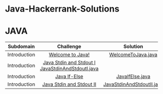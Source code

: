 # Java-Hackerrank-Solutions

# JAVA

|          Subdomain          |                                                         Challenge                                                       		 		|                                                                                                Solution                                                                                                                               				 		|				 	  
|:---------------------------:|:---------------------------------------------------------------------------------------------------------------------------------------:|:-------------------------------------------------------------------------------------------------------------------------------------------------------------------------------------------------------------------------------------------------------------:|
|        Introduction   	  | [Welcome to Java!](https://www.hackerrank.com/challenges/welcome-to-java)                                               		 		| [WelcomeToJava.java](https://github.com/HastiSutaria/Java-Hackerrank-Solutions/blob/main/Welcome-to-java.java)                     				 		|															   
|        Introduction         | [Java Stdin and Stdout I](https://www.hackerrank.com/challenges/java-stdin-and-stdout-1)                                		 		 [JavaStdinAndStdoutI.java]()           			 		| 														       |
|        Introduction         | [Java If-Else](https://www.hackerrank.com/challenges/java-if-else)                                                      		 		| [JavaIfElse.java]()				         				 		    | 														       
|        Introduction         | [Java Stdin and Stdout II](https://www.hackerrank.com/challenges/java-stdin-stdout)                                     		 		| [JavaStdinAndStdoutII.java]()       				 		| 														       
